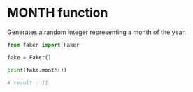# **MONTH** function

Generates a random integer representing a month of the year.

```py
from faker import Faker

fake = Faker()

print(fake.month())

# result : 11
```
